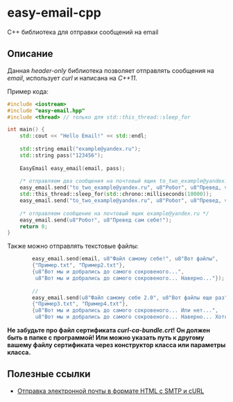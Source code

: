 # easy-email-cpp
C++ библиотека для отправки сообщений на email


## Описание
Данная *header-only* библиотека позволяет отправлять сообщения на *email*, использует *curl* и написана на *C++11*.

Пример кода:

```cpp
#include <iostream>
#include "easy-email.hpp"
#include <thread> // только для std::this_thread::sleep_for

int main() {
	std::cout << "Hello Email!" << std::endl;
	
	std::string email("example@yandex.ru");
	std::string pass("123456");
	
	EasyEmail easy_email(email, pass);
	
	/* отправляем два сообщения на почтовый ящик to_two_example@yandex.ru */
	easy_email.send("to_two_example@yandex.ru", u8"Робот", u8"Превед, человег!");
	std::this_thread::sleep_for(std::chrono::milliseconds(10000));
	easy_email.send("to_two_example@yandex.ru", u8"Робот", u8"Превед, человег! Ещо раз!");
	
	/* отправляем сообщение на почтовый ящик example@yandex.ru */
	easy_email.send(u8"Робот", u8"Превед сам себе!");
	return 0;
}
```

Также можно отправлять текстовые файлы:

```cpp
		easy_email.send(email, u8"Файл самому себе!", u8"Вот файлы",
        {"Пример.txt", "Пример2.txt"},
        {u8"Вот мы и добрались до самого сокровеного...", 
		 u8"Вот мы и добрались до самого сокровеного... Наверно..."});
		
		//
		easy_email.send(u8"Файл самому себе 2.0", u8"Вот файлы еще раз",
        {"Пример3.txt", "Пример4.txt"},
        {u8"Вот мы и добрались до самого сокровеного... Или нет...", 
		 u8"Вот мы и добрались до самого сокровеного... Наверно... Хотя.."});
```

**Не забудьте про файл сертификата *curl-ca-bundle.crt*! Он должен быть в папке с программой! Или можно указать путь к другому вашему файлу сертификата через конструктор класса или параметры класса.**

## Полезные ссылки

* [Отправка электронной почты в формате HTML с SMTP и cURL](https://skeletonkey.com/filemaker-18-smtp-curl/)

